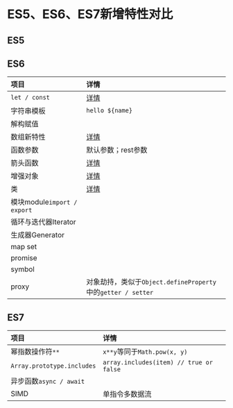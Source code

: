 # ES5、ES6、ES7新增特性对比

## ES5

## ES6

| **项目** | **详情** |
| :--- | :--- |
| `let / const` | [详情](./let和const.md) |
| 字符串模板 | `hello ${name}` |
| 解构赋值 |  |
| 数组新特性 | [详情]() |
| 函数参数 | 默认参数；rest参数 |
| 箭头函数 | [详情](./箭头函数.md) |
| 增强对象 | [详情]() |
| 类 | [详情](./class和继承.md) |
| 模块module`import / export` |  |
| 循环与迭代器Iterator |  |
| 生成器Generator |  |
| map set |  |
| promise |  |
| symbol |  |
| proxy | 对象劫持，类似于`Object.defineProperty`中的`getter / setter` |

## ES7

| **项目** | **详情** |
| :--- | :--- |
| 幂指数操作符`**` | `x**y`等同于`Math.pow(x, y)` |
| `Array.prototype.includes` | `array.includes(item) // true or false` |
| 异步函数`async / await` |  |
| SIMD | 单指令多数据流 |
